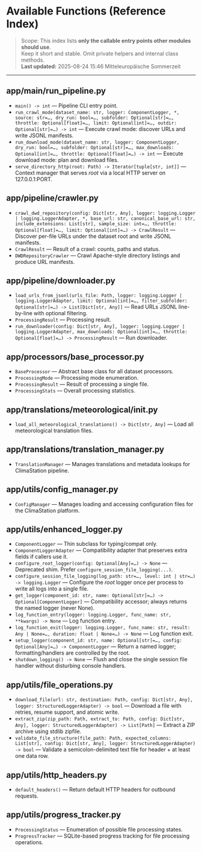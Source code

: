 # Available Functions (Reference Index)

> Scope: This index lists **only the callable entry points other modules should use**.  
> Keep it short and stable. Omit private helpers and internal class methods.  
> **Last updated:** 2025-08-24 15:46 Mitteleuropäische Sommerzeit

---

## app/main/run_pipeline.py
- `main() -> int` — Pipeline CLI entry point.
- `run_crawl_mode(dataset_name: str, logger: ComponentLogger, *, source: str=…, dry_run: bool=…, subfolder: Optional[str]=…, throttle: Optional[float]=…, limit: Optional[int]=…, outdir: Optional[str]=…) -> int` — Execute crawl mode: discover URLs and write JSONL manifests.
- `run_download_mode(dataset_name: str, logger: ComponentLogger, dry_run: bool=…, subfolder: Optional[str]=…, max_downloads: Optional[int]=…, throttle: Optional[float]=…) -> int` — Execute download mode: plan and download files.
- `serve_directory_http(root: Path) -> Iterator[tuple[str, int]]` — Context manager that serves *root* via a local HTTP server on 127.0.0.1:PORT.

## app/pipeline/crawler.py
- `crawl_dwd_repository(config: Dict[str, Any], logger: logging.Logger | logging.LoggerAdapter, *, base_url: str, canonical_base_url: str, include_extensions: List[str], sample_size: int=…, throttle: Optional[float]=…, limit: Optional[int]=…) -> CrawlResult` — Discover per-file URLs under the dataset root and write JSONL manifests.
- `CrawlResult` — Result of a crawl: counts, paths and status.
- `DWDRepositoryCrawler` — Crawl Apache-style directory listings and produce URL manifests.

## app/pipeline/downloader.py
- `load_urls_from_jsonl(urls_file: Path, logger: logging.Logger | logging.LoggerAdapter, limit: Optional[int]=…, filter_subfolder: Optional[str]=…) -> List[Dict[str, Any]]` — Read URLs JSONL line-by-line with optional filtering.
- `ProcessingResult` — Processing result.
- `run_downloader(config: Dict[str, Any], logger: logging.Logger | logging.LoggerAdapter, max_downloads: Optional[int]=…, throttle: Optional[float]=…) -> ProcessingResult` — Run downloader.

## app/processors/base_processor.py
- `BaseProcessor` — Abstract base class for all dataset processors.
- `ProcessingMode` — Processing mode enumeration.
- `ProcessingResult` — Result of processing a single file.
- `ProcessingStats` — Overall processing statistics.

## app/translations/meteorological/__init__.py
- `load_all_meteorological_translations() -> Dict[str, Any]` — Load all meteorological translation files.

## app/translations/translation_manager.py
- `TranslationManager` — Manages translations and metadata lookups for ClimaStation pipeline.

## app/utils/config_manager.py
- `ConfigManager` — Manages loading and accessing configuration files for the ClimaStation platform.

## app/utils/enhanced_logger.py
- `ComponentLogger` — Thin subclass for typing/compat only.
- `ComponentLoggerAdapter` — Compatibility adapter that preserves extra fields if callers use it.
- `configure_root_logger(config: Optional[Any]=…) -> None` — Deprecated shim. Prefer `configure_session_file_logging(...)`.
- `configure_session_file_logging(log_path: str=…, level: int | str=…) -> logging.Logger` — Configure the *root* logger once per process to write all logs into a single file.
- `get_logger(component_id: str, name: Optional[str]=…) -> Optional[ComponentLogger]` — Compatibility accessor; always returns the named logger (never None).
- `log_function_entry(logger: logging.Logger, func_name: str, **kwargs) -> None` — Log function entry.
- `log_function_exit(logger: logging.Logger, func_name: str, result: Any | None=…, duration: float | None=…) -> None` — Log function exit.
- `setup_logger(component_id: str, name: Optional[str]=…, config: Optional[Any]=…) -> ComponentLogger` — Return a named logger; formatting/handlers are controlled by the root.
- `shutdown_logging() -> None` — Flush and close the single session file handler without disturbing console handlers.

## app/utils/file_operations.py
- `download_file(url: str, destination: Path, config: Dict[str, Any], logger: StructuredLoggerAdapter) -> bool` — Download a file with retries, resume support, and atomic write.
- `extract_zip(zip_path: Path, extract_to: Path, config: Dict[str, Any], logger: StructuredLoggerAdapter) -> List[Path]` — Extract a ZIP archive using stdlib zipfile.
- `validate_file_structure(file_path: Path, expected_columns: List[str], config: Dict[str, Any], logger: StructuredLoggerAdapter) -> bool` — Validate a semicolon-delimited text file for header + at least one data row.

## app/utils/http_headers.py
- `default_headers()` — Return default HTTP headers for outbound requests.

## app/utils/progress_tracker.py
- `ProcessingStatus` — Enumeration of possible file processing states.
- `ProgressTracker` — SQLite-based progress tracking for file processing operations.
